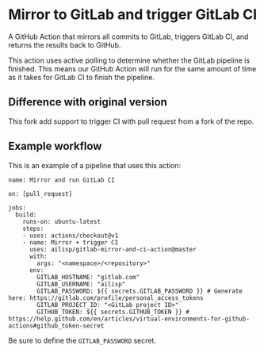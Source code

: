 # Mirror to GitLab and trigger GitLab CI

A GitHub Action that mirrors all commits to GitLab, triggers GitLab CI, and returns the results back to GitHub. 

This action uses active polling to determine whether the GitLab pipeline is finished. This means our GitHub Action will run for the same amount of time as it takes for GitLab CI to finish the pipeline. 

## Difference with original version
This fork add support to trigger CI with pull request from a fork of the repo.

## Example workflow

This is an example of a pipeline that uses this action:

```workflow
name: Mirror and run GitLab CI

on: [pull_request]

jobs:
  build:
    runs-on: ubuntu-latest
    steps:
    - uses: actions/checkout@v1
    - name: Mirror + trigger CI
      uses: ailisp/gitlab-mirror-and-ci-action@master
      with:
        args: "<namespace>/<repository>"
      env:
        GITLAB_HOSTNAME: "gitlab.com"
        GITLAB_USERNAME: "ailisp"
        GITLAB_PASSWORD: ${{ secrets.GITLAB_PASSWORD }} # Generate here: https://gitlab.com/profile/personal_access_tokens
        GITLAB_PROJECT_ID: "<GitLab project ID>"
        GITHUB_TOKEN: ${{ secrets.GITHUB_TOKEN }} # https://help.github.com/en/articles/virtual-environments-for-github-actions#github_token-secret
```

Be sure to define the `GITLAB_PASSWORD` secret.
